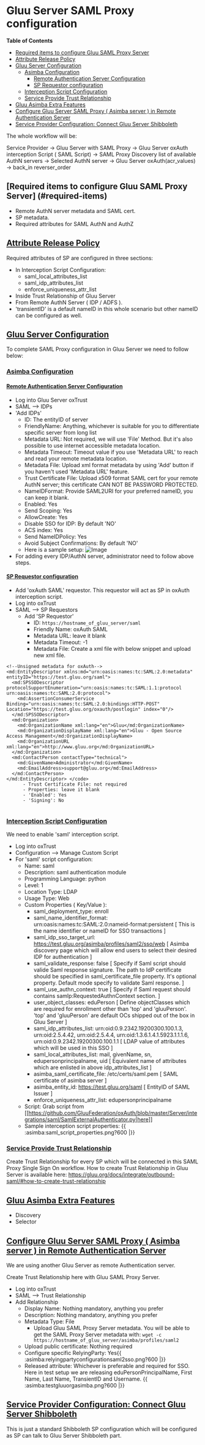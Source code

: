 # Gluu Server SAML Proxy configuration


**Table of Contents**

- [Required items to configure Gluu SAML Proxy Server](#required-items)
- [Attribute Release Policy](#attribute-release)
- [Gluu Server Configuration](#gluu-server-configuration)
  - [Asimba Configuration](#asimba-configuration)
    - [Remote Authentication Server Configuration](#remote-authentication-server)
    - [SP Requestor configuration](#sp-requestors)
  - [Interception Script Configuration](#interception-script)
  - [Service Provide Trust Relationship](#sp-tr)
- [Gluu Asimba Extra Features](#extra-features)
- [Configure Gluu Server SAML Proxy ( Asimba server ) in Remote Authentication Server](#authn-server-tr)
- [Service Provider Configuration: Connect Gluu Server Shibboleth](#remote-sp-configuration)


The whole workflow will be:

Service Provider → Gluu Server with SAML Proxy → Gluu Server oxAuth interception Script ( SAML Script) → SAML Proxy Discovery list of available AuthN servers → Selected AuthN server → Gluu Server oxAuth(acr_values) → back_in reverser_order


## [Required items to configure Gluu SAML Proxy Server] (#required-items)

  - Remote AuthN server metadata and SAML cert.
  - SP metadata. 
  - Required attributes for SAML AuthN and AuthZ

## [Attribute Release Policy](#attribute-release)

Required attributes of SP are configured in three sections: 
  - In Interception Script Configuration: 
    - saml_local_attributes_list
    - saml_idp_attributes_list
    - enforce_uniqueness_attr_list
  - Inside Trust Relationship of Gluu Server
  - From Remote AuthN Server ( IDP / ADFS ). 
  - 'transientID' is a default nameID in this whole scenario but other nameID can be configured as well. 

## [Gluu Server Configuration](#gluu-server-configuration)

To complete SAML Proxy configuration in Gluu Server we need to follow below: 

### [Asimba Configuration](#asimba-configuration)

#### [Remote Authentication Server Configuration](#remote-authentication-server)
  - Log into Gluu Server oxTrust
  - SAML --> IDPs
  - 'Add IDPs'
    - ID: The entityID of server
    - FriendlyName: Anything, whichever is suitable for you to differentiate specific server from long list
    - Metadata URL: Not required, we will use 'File' Method. But it's also possible to use internet accessible metadata location. 
    - Metadata Timeout: Timeout value if you use 'Metadata URL' to reach and read your remote metadata location. 
    - Metadata File: Upload xml format metadata by using 'Add' button if you haven't used 'Metadata URL' feature. 
    - Trust Certificate File: Upload x509 format SAML cert for your remote AuthN server; this certificate CAN NOT BE PASSWORD PROTECTED. 
    - NameIDFormat: Provide SAML2URI for your preferred nameID, you can keep it blank. 
    - Enabled: Yes
    - Send Scoping: Yes
    - AllowCreate: Yes
    - Disable SSO for IDP: By default 'NO'
    - ACS index: Yes
    - Send NameIDPolicy: Yes
    - Avoid Subject Confirmations: By default 'NO' 
    - Here is a sample setup: ![Image](https://raw.githubusercontent.com/GluuFederation/docs/master/sources/img/SAMLTrustRelationships/IDP_setup.png?raw=true)
  - For adding every IDP/AuthN server, administrator need to follow above steps.
  

#### [SP Requestor configuration](#sp-requestors)

  - Add 'oxAuth SAML' requestor. This requestor will act as SP in oxAuth interception script. 
  - Log into oxTrust
  - SAML --> SP Requestors
    - Add 'SP Requestor'
      - ID: `https://hostname_of_gluu_server/saml`
      - Friendly Name: oxAuth SAML
      - Metadata URL: leave it blank
      - Metadata Timeout: -1
      - Metadata File: Create a xml file with below snippet and upload new xml file.  
```
<!--Unsigned metadata for oxAuth-->
<md:EntityDescriptor xmlns:md="urn:oasis:names:tc:SAML:2.0:metadata" entityID="https://test.gluu.org/saml">
  <md:SPSSODescriptor protocolSupportEnumeration="urn:oasis:names:tc:SAML:1.1:protocol urn:oasis:names:tc:SAML:2.0:protocol">
    <md:AssertionConsumerService Binding="urn:oasis:names:tc:SAML:2.0:bindings:HTTP-POST" Location="https://test.gluu.org/oxauth/postlogin" index="0"/>
  </md:SPSSODescriptor>
  <md:Organization>
    <md:OrganizationName xml:lang="en">Gluu</md:OrganizationName>
    <md:OrganizationDisplayName xml:lang="en">Gluu - Open Source Access Management</md:OrganizationDisplayName>
    <md:OrganizationURL xml:lang="en">http://www.gluu.org</md:OrganizationURL>
  </md:Organization>
  <md:ContactPerson contactType="technical">
    <md:GivenName>Administrator</md:GivenName>
    <md:EmailAddress>support@gluu.org</md:EmailAddress>
  </md:ContactPerson>
</md:EntityDescriptor> </code>
      - Trust Certificate File: not required
      - Properties: leave it blank
      - 'Enabled': Yes
      - 'Signing': No
 
```
### [Interception Script Configuration](#interception-script)

We need to enable 'saml' interception script. 

  - Log into oxTrust
  - Configuration --> Manage Custom Script
  - For 'saml' script configuration: 
    - Name: saml
    - Description: saml authentication module
    - Programming Language: python
    - Level: 1
    - Location Type: LDAP
    - Usage Type: Web
    - Custom Properties ( Key/Value ): 
      - saml_deployment_type: enroll 
      - saml_name_identifier_format: urn:oasis:names:tc:SAML:2.0:nameid-format:persistent [ This is the name identifier or nameID for SSO transactions ] 
      - saml_idp_sso_target_url: https://test.gluu.org/asimba/profiles/saml2/sso/web [ Asimba discovery page which will allow end users to select their desired IDP for authentication ] 
      - saml_validate_response: false [ Specify if Saml script should valide Saml response signature. The path to IdP certificate should be specified in saml_certificate_file property. It's optional property. Default mode specify to validate Saml response. ] 
      - saml_use_authn_context: true [ Specify if Saml request should contains samlp:RequestedAuthnContext section. ] 
      - user_object_classes: eduPerson [ Define objectClasses which are required for enrollment other than 'top' and 'gluuPerson'. 'top' and 'gluuPerson' are default OCs shipped out of the box in Gluu Server ] 
      - saml_idp_attributes_list: urn:oid:0.9.2342.19200300.100.1.3, urn:oid:2.5.4.42, urn:oid:2.5.4.4, urn:oid:1.3.6.1.4.1.5923.1.1.1.6, urn:oid:0.9.2342.19200300.100.1.1 [ LDAP value of attributes which will be used in this SSO ] 
      - saml_local_attributes_list: mail, givenName, sn, edupersonprincipalname, uid [ Equivalent name of attributes which are enlisted in above idp_attributes_list ]
      - asimba_saml_certificate_file: /etc/certs/saml.pem [ SAML certificate of asimba server ] 
      - asimba_entity_id: https://test.gluu.org/saml [ EntityID of SAML Issuer ] 
      - enforce_uniqueness_attr_list: edupersonprincipalname
    - Script: Grab script from [[https://github.com/GluuFederation/oxAuth/blob/master/Server/integrations/saml/SamlExternalAuthenticator.py|here]]
    - Sample interception script properties: {{ :asimba:saml_script_properties.png?600 |}}

### [Service Provide Trust Relationship](#sp-tr)

Create Trust Relationship for every SP which will be connected in this SAML Proxy Single Sign On workflow. How to create Trust Relationship in Gluu Server is available here: https://gluu.org/docs/integrate/outbound-saml/#how-to-create-trust-relationship

## [Gluu Asimba Extra Features](#extra-features)

  - Discovery
  - Selector

## [Configure Gluu Server SAML Proxy ( Asimba server ) in Remote Authentication Server](#authn-server-tr)

We are using another Gluu Server as remote Authentication server. 

Create Trust Relationship here with Gluu SAML Proxy Server.
  - Log into oxTrust
  - SAML --> Trust Relationship
  - Add Relationship
    - Display Name: Nothing mandatory, anything you prefer
    - Description: Nothing mandatory, anything you prefer
    - Metadata Type: File
      - Upload Gluu SAML Proxy Server metadata. You will be able to get the SAML Proxy Server metadata with: `wget -c https://hostname_of_gluu_server/asimba/profiles/saml2`
    - Upload public certificate: Nothing required 
    - Configure specific RelyingParty: Yes{{ :asimba:relyingpartyconfigurationsaml2sso.png?600 |}}
    - Released attribute: Whichever is preferable and required for SSO. Here in test setup we are releasing eduPersonPrincipalName, First Name, Last Name, TransientID and Username. {{ :asimba:testgluuorgasimba.png?600 |}}


## [Service Provider Configuration: Connect Gluu Server Shibboleth](#remote-sp-configuration)

This is just a standard Shibboleth SP configuration which will be configured as SP can talk to Gluu Server Shibboleth part. 
